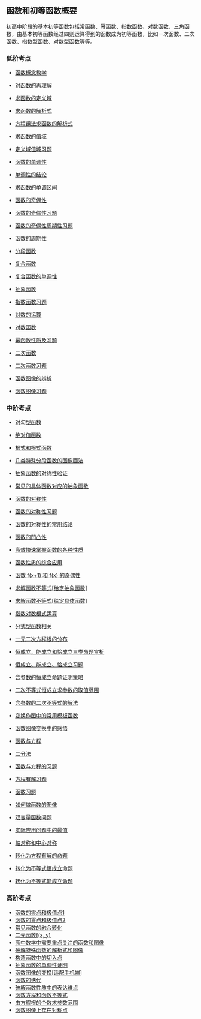 ## 函数和初等函数概要

 初高中阶段的基本初等函数包括常函数、幂函数、指数函数、对数函数、三角函数，由基本初等函数经过四则运算得到的函数成为初等函数，比如一次函数、二次函数、指数型函数、对数型函数等等。

###  低阶考点 



* <a   href=" https://www.cnblogs.com/wanghai0666/p/9714078.html  "  target="_blank" >函数概念教学</a>

* <a   href="https://www.cnblogs.com/wanghai0666/p/11627054.html"  target="_blank">对函数的再理解</a>

* <a   href=" https://www.cnblogs.com/wanghai0666/p/9350432.html  "  target="_blank" >求函数的定义域</a>

* <a   href=" http://www.cnblogs.com/wanghai0666/p/6905157.html  "  target="_blank" >求函数的解析式</a>

* <a   href="https://www.cnblogs.com/wanghai0666/p/12631271.html"  target="_blank">方程组法求函数的解析式</a> 

* <a   href=" https://www.cnblogs.com/wanghai0666/p/9350622.html  "  target="_blank" >求函数的值域</a>

* <a   href="https://www.cnblogs.com/wanghai0666/p/11620210.html"  target="_blank">定义域值域习题</a>

* <a   href="http://www.cnblogs.com/wanghai0666/p/7674301.html   "  target="_blank" >函数的单调性</a>

* <a   href=" https://www.cnblogs.com/wanghai0666/p/9739775.html  "  target="_blank" >单调性的结论</a>

* <a   href=" https://www.cnblogs.com/wanghai0666/p/9744987.html  "  target="_blank" >求函数的单调区间 </a>

* <a   href="https://www.cnblogs.com/wanghai0666/p/7674315.html   "  target="_blank" >函数的奇偶性</a>

* <a   href=" https://www.cnblogs.com/wanghai0666/p/6939798.html  "  target="_blank" >函数的奇偶性习题</a>

* <a   href=" https://www.cnblogs.com/wanghai0666/p/7631819.html  "  target="_blank" >函数的奇偶性周期性习题</a>

* <a   href="  https://www.cnblogs.com/wanghai0666/p/7674322.html  "  target="_blank" >函数的周期性</a>

* <a   href=" https://www.cnblogs.com/wanghai0666/p/6938404.html  "  target="_blank" >分段函数</a>

* <a   href="  https://www.cnblogs.com/wanghai0666/p/9742897.html   "  target="_blank" >复合函数</a>

* <a   href="https://www.cnblogs.com/wanghai0666/p/12843163.html"  target="_blank">复合函数的单调性</a> 

* <a   href=" https://www.cnblogs.com/wanghai0666/p/6941722.html    "  target="_blank" >抽象函数</a>

* <a   href="https://www.cnblogs.com/wanghai0666/p/7687121.html   "  target="_blank" >指数函数习题</a>

* <a   href=" https://www.cnblogs.com/wanghai0666/p/10014816.html  "  target="_blank" >对数的运算  </a>

* <a   href=" https://www.cnblogs.com/wanghai0666/p/9809338.html  "  target="_blank" >对数函数</a>

* <a   href="https://www.cnblogs.com/wanghai0666/p/7745152.html   "  target="_blank" >幂函数性质及习题 </a>

* <a   href="http://www.cnblogs.com/wanghai0666/p/7272367.html   "  target="_blank" >二次函数  </a>

* <a   href=" http://www.cnblogs.com/wanghai0666/p/6938323.html  "  target="_blank" >二次函数习题 </a>  

* <a   href=" https://www.cnblogs.com/wanghai0666/p/10818120.html  "  target="_blank">函数图像的辨析</a>

* <a   href="https://www.cnblogs.com/wanghai0666/p/9895043.html   "  target="_blank" >函数图像习题</a>

### 中阶考点  

* <a  href="https://www.cnblogs.com/wanghai0666/p/12544568.html"  target="_blank">对勾型函数</a> 

* <a href="https://www.cnblogs.com/wanghai0666/p/11546676.html "  target="_blank">绝对值函数</a>

* <a href="https://www.cnblogs.com/wanghai0666/p/11531909.html "  target="_blank">根式和根式函数 </a> 

* <a     href="https://www.cnblogs.com/wanghai0666/p/9429180.html "  target="_blank" >几类特殊分段函数的图像画法</a>

* <a     href=" https://www.cnblogs.com/wanghai0666/p/6691247.html  "  target="_blank" >抽象函数的对称性验证</a>

* <a     href="https://www.cnblogs.com/wanghai0666/p/7627156.html "  target="_blank" >常见的具体函数对应的抽象函数</a>

* <a     href=" https://www.cnblogs.com/wanghai0666/p/9744631.html  "  target="_blank" >函数的对称性</a>

* <a     href="  https://www.cnblogs.com/wanghai0666/p/7895409.html "  target="_blank" >函数的对称性习题</a>

* <a     href=" https://www.cnblogs.com/wanghai0666/p/6414981.html  "  target="_blank" >函数的对称性的常用结论</a>

* <a     href=" https://www.cnblogs.com/wanghai0666/p/7745266.html  "  target="_blank" >函数的凹凸性</a>

* <a     href="https://www.cnblogs.com/wanghai0666/p/7098864.html   "  target="_blank" >高效快速掌握函数的各种性质</a>

* <a     href=" https://www.cnblogs.com/wanghai0666/p/9758252.html  "  target="_blank" >函数性质的综合应用  </a>

* <a     href=" https://www.cnblogs.com/wanghai0666/p/7631919.html  "  target="_blank" >函数 f(x+1) 和 f(x) 的奇偶性</a>

* <a     href="https://www.cnblogs.com/wanghai0666/p/11666800.html "  target="_blank" >求解函数不等式[给定抽象函数] </a>

* <a    href="https://www.cnblogs.com/wanghai0666/p/11663781.html"  target="_blank">求解函数不等式[给定具体函数]</a>

* <a     href=" https://www.cnblogs.com/wanghai0666/p/7697841.html  "  target="_blank" >指数对数根式运算</a>

* <a     href=" https://www.cnblogs.com/wanghai0666/p/9890188.html  "  target="_blank" >分式型函数相关 </a>

* <a    href=" https://www.cnblogs.com/wanghai0666/p/9313490.html   "  target="_blank" >一元二次方程根的分布  </a>

* <a    href=" https://www.cnblogs.com/wanghai0666/p/9428947.html  "  target="_blank" >恒成立、能成立和恰成立三类命题赏析  </a>

* <a    href="https://www.cnblogs.com/wanghai0666/p/6929936.html   "  target="_blank" >恒成立、能成立、恰成立习题 </a>

* <a  href="https://www.cnblogs.com/wanghai0666/p/12392108.html"  target="_blank">含参数的恒成立命题证明策略</a>

* <a   href=" https://www.cnblogs.com/wanghai0666/p/9574575.html  "  target="_blank" >二次不等式恒成立求参数的取值范围  </a>

*  <a  href=" https://www.cnblogs.com/wanghai0666/p/7406132.html  "  target="_blank" >含参数的二次不等式的解法  </a>

*  <a     href=" https://www.cnblogs.com/wanghai0666/p/6867016.html  "  target="_blank" >变换作图中的常用模板函数  </a>

*  <a     href=" https://www.cnblogs.com/wanghai0666/p/5872534.html  "  target="_blank" >函数图像变换中的感悟  </a>

*  <a     href=" https://www.cnblogs.com/wanghai0666/p/9897631.html  "  target="_blank" >函数与方程  </a>

*  <a     href=" https://www.cnblogs.com/wanghai0666/p/7826422.html  "  target="_blank" >二分法</a>

*  <a     href=" https://www.cnblogs.com/wanghai0666/p/7886816.html  "  target="_blank" >函数与方程的习题</a>

*  <a     href=" https://www.cnblogs.com/wanghai0666/p/7921180.html  "  target="_blank" >方程有解习题  </a>

*  <a     href=" https://www.cnblogs.com/wanghai0666/p/6823556.html  "  target="_blank" >函数习题 </a>

*  <a  href="https://www.cnblogs.com/wanghai0666/p/11745252.html"  target="_blank">如何做函数的图像</a>

*  <a  href="https://www.cnblogs.com/wanghai0666/p/10802528.html "  target="_blank">双变量函数问题</a>

*  <a  href="https://www.cnblogs.com/wanghai0666/p/11000104.html "  target="_blank" >实际应用问题中的最值</a>

*  <a  href="https://www.cnblogs.com/wanghai0666/p/11778741.html"  target="_blank">轴对称和中心对称</a>

*  <a  href="https://www.cnblogs.com/wanghai0666/p/11798750.html"  target="_blank">转化为方程有解的命题</a>

*  <a  href="https://www.cnblogs.com/wanghai0666/p/11803091.html"  target="_blank">转化为不等式恒成立命题</a>

*  <a  href="https://www.cnblogs.com/wanghai0666/p/11803104.html"  target="_blank">转化为不等式能成立命题</a>

### 高阶考点 

*  <a  href="https://www.cnblogs.com/wanghai0666/p/9416703.html"  target="_blank" >函数的零点和极值点1</a>
*  <a  href="https://www.cnblogs.com/wanghai0666/p/11172128.html"  target="_blank" >函数的零点和极值点2</a>
*  <a  href="https://www.cnblogs.com/wanghai0666/p/11967059.html"  target="_blank">常见函数的融合转化</a>
*  <a  href=" https://www.cnblogs.com/wanghai0666/p/10817567.html"  target="_blank">二元函数f(x, y)</a>
*  <a  href=" https://www.cnblogs.com/wanghai0666/p/9876854.html"  target="_blank" >高中数学中需要重点关注的函数和图像</a>
*  <a  href="https://www.cnblogs.com/wanghai0666/p/11812911.html"  target="_blank">破解特殊函数的解析式和图像</a>
*  <a  href="https://www.cnblogs.com/wanghai0666/p/11865664.html"  target="_blank">构造函数中的切入点</a>
*  <a href="https://www.cnblogs.com/wanghai0666/p/11679971.html"  target="_blank">抽象函数的单调性证明</a>
*  <a href="https://www.cnblogs.com/wanghai0666/p/11702805.html"  target="_blank">函数图像的变换[适配手机端]</a>
*  <a href="https://www.cnblogs.com/wanghai0666/p/10784510.html"  target="_blank">函数的迭代</a>
*  <a href="https://www.cnblogs.com/wanghai0666/p/11622070.html"  target="_blank">破解函数性质中的表达难点</a>
*  <a href="https://www.cnblogs.com/wanghai0666/p/11635737.html"  target="_blank">函数方程和函数不等式</a>
*  <a  href="https://www.cnblogs.com/wanghai0666/p/12513893.html"  target="_blank">由方程根的个数求参数范围</a> 
*  <a  href="https://www.cnblogs.com/wanghai0666/p/13186969.html"  target="_blank">函数图像上存在对称点</a> 
